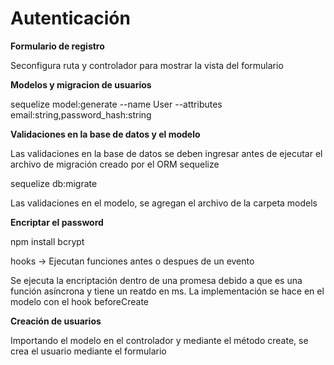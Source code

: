 # Autenticación

**Formulario de registro**

Seconfigura ruta y controlador para mostrar la vista del formulario


**Modelos y migracion de usuarios**

sequelize model:generate --name User --attributes email:string,password_hash:string

**Validaciones en la base de datos y el modelo**

Las validaciones en la base de datos se deben ingresar antes de ejecutar el archivo de migración creado por el ORM sequelize

sequelize db:migrate

Las validaciones en el modelo, se agregan el archivo de la carpeta models

**Encriptar el password**

npm install bcrypt

hooks -> Ejecutan funciones antes o despues de un evento

Se ejecuta la encriptación dentro de una promesa debido a que es una función asíncrona y tiene un reatdo en ms. La implementación se hace en el modelo con el hook beforeCreate 

**Creación de usuarios**

Importando el modelo en el controlador y mediante el método create, se crea el usuario mediante el formulario 